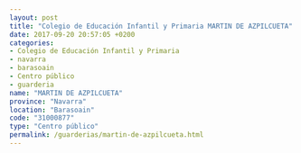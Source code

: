 ```yaml
---
layout: post
title: "Colegio de Educación Infantil y Primaria MARTIN DE AZPILCUETA"
date: 2017-09-20 20:57:05 +0200
categories:
- Colegio de Educación Infantil y Primaria
- navarra
- barasoain
- Centro público
- guarderia
name: "MARTIN DE AZPILCUETA"
province: "Navarra"
location: "Barasoain"
code: "31000877"
type: "Centro público"
permalink: /guarderias/martin-de-azpilcueta.html
---
```


